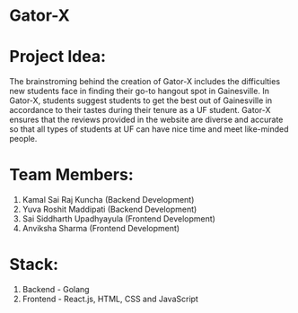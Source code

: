 # Gator-X
# Project Idea:
The brainstroming behind the creation of Gator-X includes the difficulties new students face in finding their go-to hangout spot in Gainesville. In Gator-X, students suggest students to get the best out of Gainesville in accordance to their tastes during their tenure as a UF student. Gator-X ensures that the reviews provided in the website are diverse and accurate so that all types of students at UF can have nice time and meet like-minded people. 

# Team Members:
1. Kamal Sai Raj Kuncha (Backend Development)
2. Yuva Roshit Maddipati (Backend Development)
3. Sai Siddharth Upadhyayula (Frontend Development)
4. Anviksha Sharma (Frontend Development)

# Stack:
1. Backend - Golang
2. Frontend - React.js, HTML, CSS and JavaScript
